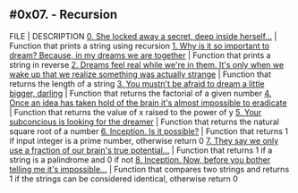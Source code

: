 #0x07. - Recursion
-----------
FILE | DESCRIPTION
[0. She locked away a secret, deep inside herself...](./0-puts_recursion.c) | Function that prints a string using recursion
[1. Why is it so important to dream? Because, in my dreams we are together](./1-print_rev_recursion.c) | Function that prints a string in reverse
[2. Dreams feel real while we're in them. It's only when we wake up that we realize something was actually strange](./2-strlen_recursion.c) | Function that returns the length of a string
[3. You mustn't be afraid to dream a little bigger, darling](./3-factorial.c) | Function that returns the factorial of a given number
[4. Once an idea has taken hold of the brain it's almost impossible to eradicate](./4-pow_recursion.c) | Function that returns the value of x raised to the power of y
[5. Your subconcious is looking for the dreamer](./5-sqrt_recursion.c) | Function that returns the natural square root of a number
[6. Inception. Is it possible?](./6-is_prime_number.c) | Function that returns 1 if input integer is a prime number, otherwise return 0
[7. They say we only use a fraction of our brain's true potential...](./7-is_palindrome.c) | Function that returns 1 if a string is a palindrome and 0 if not
[8. Inception. Now, before you bother telling me it's impossible...](./100-wildcmp.c) | Function that compares two strings and returns 1 if the strings can be considered identical, otherwise return 0
